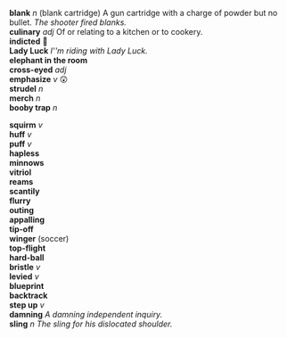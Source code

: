 __blank__ _n_ (blank cartridge) A gun cartridge with a charge of powder but no bullet. _The shooter fired blanks._  
__culinary__ _adj_ Of or relating to a kitchen or to cookery.  
__indicted__ :mega:  
__Lady Luck__ _I''m riding with Lady Luck._  
__elephant in the room__  
__cross-eyed__ _adj_  
__emphasize__ _v_ :astonished:  
__strudel__ _n_  
__merch__ _n_  
__booby trap__ _n_  

__squirm__ _v_  
__huff__ _v_  
__puff__ _v_  
__hapless__  
__minnows__  
__vitriol__  
__reams__  
__scantily__  
__flurry__  
__outing__  
__appalling__  
__tip-off__  
__winger__ (soccer)  
__top-flight__  
__hard-ball__  
__bristle__ _v_  
__levied__ _v_  
__blueprint__  
__backtrack__  
__step up__ _v_  
__damning__ _A damning independent inquiry._  
__sling__ _n_ _The sling for his dislocated shoulder._  
